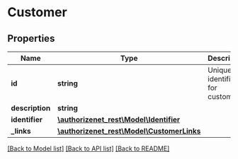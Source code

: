 # Customer

## Properties
Name | Type | Description | Notes
------------ | ------------- | ------------- | -------------
**id** | **string** | Unique identifier for customer. | [optional] 
**description** | **string** |  | [optional] 
**identifier** | [**\authorizenet_rest\Model\Identifier**](Identifier.md) |  | [optional] 
**_links** | [**\authorizenet_rest\Model\CustomerLinks**](CustomerLinks.md) |  | [optional] 

[[Back to Model list]](../README.md#documentation-for-models) [[Back to API list]](../README.md#documentation-for-api-endpoints) [[Back to README]](../README.md)



